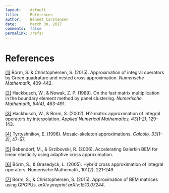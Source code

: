 ```yaml
---
layout:    default
title:     References
author:    Bennet Carstensen
date:      March 30, 2017
comments:  false
permalink: /refs/
---
```


# References

[\[1\]](https://link.springer.com/article/10.1007/s00211-015-0757-y) Börm, S. &
Christophersen, S. (2015). Approximation of integral operators by Green
quadrature and nested cross approximation. *Numerische Mathematik*, 409-442.

[\[2\]](https://link.springer.com/article/10.1007/BF01396324) Hackbusch, W., &
Nowak, Z. P. (1989). On the fast matrix multiplication in the boundary element
method by panel clustering. *Numerische Mathematik, 54(4)*, 463-491.

[\[3\]](https://www.sciencedirect.com/science/article/pii/S0168927402001216)
Hackbusch, W., & Börm, S. (2002). H2-matrix approximation of integral operators
by interpolation. *Applied Numerical Mathematics, 43(1-2)*, 129-143.

[\[4\]](https://link.springer.com/article/10.1007/BF02575706) Tyrtyshnikov, E.
(1996). Mosaic-skeleton approximations. *Calcolo, 33(1-2)*, 47-57.

[\[5\]](https://www.mis.mpg.de/de/publications/preprints/2006/prepr2006-46.html)
Bebendorf, M., & Grzibovski, R. (2006). Accelerating Galerkin BEM for linear
elasticity using adaptive cross approximation.

[\[6\]](https://link.springer.com/article/10.1007/s00211-005-0618-1) Börm, S.,
& Grasedyck, L. (2005). Hybrid cross approximation of integral operators.
Numerische Mathematik, 101(2), 221-249.

[\[7\]](https://arxiv.org/abs/1510.07244) Börm, S., & Christophersen, S.
(2015). Approximation of BEM matrices using GPGPUs. *arXiv preprint
arXiv:1510.07244*.
